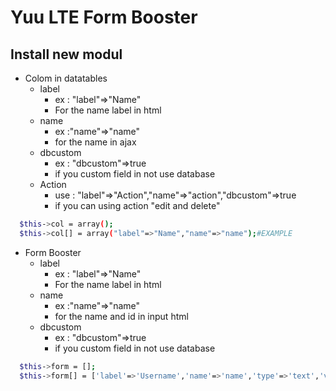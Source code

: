 Yuu LTE Form Booster
===========

Install new modul
-------------------------
* Colom in datatables     
  * label
    * ex : "label"=>"Name"
    * For the name label in html
  * name
    * ex :"name"=>"name"
    * for the name in ajax
  * dbcustom
    * ex : "dbcustom"=>true
    * if you custom field in not use database
  * Action
    * use : "label"=>"Action","name"=>"action","dbcustom"=>true
    * if you can using action "edit and delete"

```bash
  $this->col = array();
  $this->col[] = array("label"=>"Name","name"=>"name");#EXAMPLE
```

* Form Booster 	  
    * label
      * ex : "label"=>"Name"
      * For the name label in html
    * name
      * ex :"name"=>"name"
      * for the name and id in input html
    * dbcustom
      * ex : "dbcustom"=>true
      * if you custom field in not use database

```bash
  $this->form = [];
  $this->form[] = ['label'=>'Username','name'=>'name','type'=>'text','validation'=>'required|min:1|max:255'];

```
